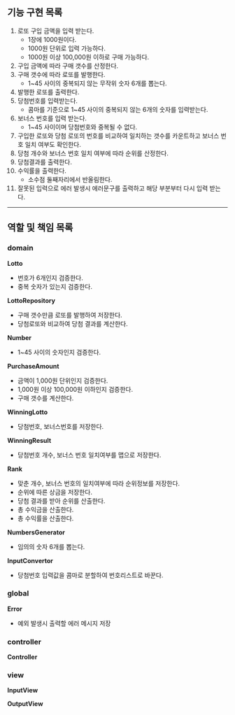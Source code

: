 ## 기능 구현 목록

1. 로또 구입 금액을 입력 받는다.
    - 1장에 1000원이다.
    - 1000원 단위로 입력 가능하다.
    - 1000원 이상 100,000원 이하로 구매 가능하다.
2. 구입 금액에 따라 구매 갯수를 산정한다.
3. 구매 갯수에 따라 로또를 발행한다.
    - 1~45 사이의 중복되지 않는 무작위 숫자 6개를 뽑는다.
4. 발행한 로또를 출력한다.
5. 당첨번호를 입력받는다.
    - 콤마를 기준으로 1~45 사이의 중복되지 않는 6개의 숫자를 입력받는다.
6. 보너스 번호를 입력 받는다.
    - 1~45 사이이며 당첨번호와 중복될 수 없다.
7. 구입한 로또와 당첨 로또의 번호를 비교하여 일치하는 갯수를 카운트하고 보너스 번호 일치 여부도 확인한다.
8. 당첨 개수와 보너스 번호 일치 여부에 따라 순위를 산정한다.
9. 당첨결과를 출력한다.
10. 수익률을 출력한다.
    - 소수점 둘째자리에서 반올림한다.
11. 잘못된 입력으로 에러 발생시 에러문구를 출력하고 해당 부분부터 다시 입력 받는다.

***

## 역할 및 책임 목록

### domain

**Lotto**

- 번호가 6개인지 검증한다.
- 중복 숫자가 있는지 검증한다.

**LottoRepository**

- 구매 갯수만큼 로또를 발행하여 저장한다.
- 당첨로또와 비교하여 당첨 결과를 계산한다.

**Number**

- 1~45 사이의 숫자인지 검증한다.

**PurchaseAmount**

- 금액이 1,000원 단위인지 검증한다.
- 1,000원 이상 100,000원 이하인지 검증한다.
- 구매 갯수를 계산한다.

**WinningLotto**

- 당첨번호, 보너스번호를 저장한다.

**WinningResult**

- 당첨번호 개수, 보너스 번호 일치여부를 맵으로 저장한다.

**Rank**

- 맞춘 개수, 보너스 번호의 일치여부에 따라 순위정보를 저장한다.
- 순위에 따른 상금을 저장한다.
- 당첨 결과를 받아 순위를 산출한다.
- 총 수익금을 산출한다.
- 총 수익률을 산출한다.

**NumbersGenerator**

- 임의의 숫자 6개를 뽑는다.

**InputConvertor**

- 당첨번호 입력값을 콤마로 분할하여 번호리스트로 바꾼다.

### global

**Error**

- 예외 발생시 출력할 에러 메시지 저장

### controller

**Controller**

### view

**InputView**

**OutputView**  

